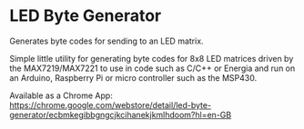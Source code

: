 # LED Byte Generator
Generates byte codes for sending to an LED matrix.

Simple little utility for generating byte codes for 8x8 LED matrices driven by the MAX7219/MAX7221 to use in code such as C/C++ or Energia and run on an Arduino, Raspberry Pi or micro controller such as the MSP430.

Available as a Chrome App: https://chrome.google.com/webstore/detail/led-byte-generator/ecbmkegibbgngcjkcihanekjkmlhdoom?hl=en-GB
